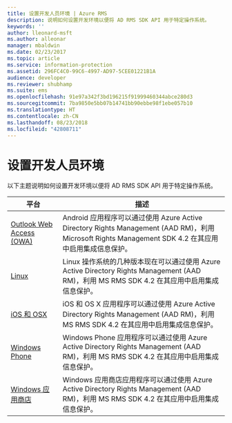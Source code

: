 ```yaml
---
title: 设置开发人员环境 | Azure RMS
description: 说明如何设置开发环境以便将 AD RMS SDK API 用于特定操作系统。
keywords: ''
author: lleonard-msft
ms.author: alleonar
manager: mbaldwin
ms.date: 02/23/2017
ms.topic: article
ms.service: information-protection
ms.assetid: 296FC4C0-99C6-4997-AD97-5CEE01221B1A
audience: developer
ms.reviewer: shubhamp
ms.suite: ems
ms.openlocfilehash: 91e97a342f3bd196215f91999460344abce280d3
ms.sourcegitcommit: 7ba9850e5bb07b14741bb90ebbe98f1ebe057b10
ms.translationtype: HT
ms.contentlocale: zh-CN
ms.lasthandoff: 08/23/2018
ms.locfileid: "42808711"
---
```

# <a name="setup-developer-environment"></a>设置开发人员环境

以下主题说明如何设置开发环境以便将 AD RMS SDK API 用于特定操作系统。

|平台 | 描述|
|------|------------|
|[Outlook Web Access (OWA)](android-sdk.md)| Android 应用程序可以通过使用 Azure Active Directory Rights Management (AAD RM)，利用 Microsoft Rights Management SDK 4.2 在其应用中启用集成信息保护。|
|[Linux](linux-setup.md)|Linux 操作系统的几种版本现在可以通过使用 Azure Active Directory Rights Management (AAD RM)，利用 MS RMS SDK 4.2 在其应用中启用集成信息保护。|
|[iOS 和 OSX](ios-sdk.md)|iOS 和 OS X 应用程序可以通过使用 Azure Active Directory Rights Management (AAD RM)，利用 MS RMS SDK 4.2 在其应用中启用集成信息保护。|
|[Windows Phone](windows-phone-apps.md)|Windows Phone 应用程序可以通过使用 Azure Active Directory Rights Management (AAD RM)，利用 MS RMS SDK 4.2 在其应用中启用集成信息保护。|
|[Windows 应用商店](winrt-sdk.md)|Windows 应用商店应用程序可以通过使用 Azure Active Directory Rights Management (AAD RM)，利用 MS RMS SDK 4.2 在其应用中启用集成信息保护。|

